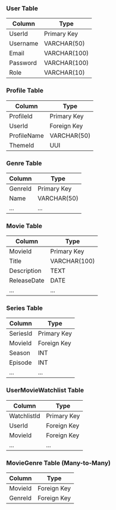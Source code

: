 ### User Table
| Column    | Type         |
|-----------|--------------|
| UserId    | Primary Key  |
| Username  | VARCHAR(50)  |
| Email     | VARCHAR(100) |
| Password  | VARCHAR(100) |
| Role      | VARCHAR(10)  |

### Profile Table
| Column      | Type         |
|-------------|--------------|
| ProfileId   | Primary Key  |
| UserId      | Foreign Key  |
| ProfileName | VARCHAR(50)  |
| ThemeId     | UUI          |

### Genre Table
| Column   | Type         |
|----------|--------------|
| GenreId  | Primary Key  |
| Name     | VARCHAR(50)  |
| ...      | ...          |

### Movie Table
| Column       | Type         |
|--------------|--------------|
| MovieId      | Primary Key  |
| Title        | VARCHAR(100) |
| Description  | TEXT         |
| ReleaseDate  | DATE         |
| ...          | ...          |

### Series Table
| Column    | Type         |
|-----------|--------------|
| SeriesId  | Primary Key  |
| MovieId   | Foreign Key  |
| Season    | INT          |
| Episode   | INT          |
| ...       | ...          |

### UserMovieWatchlist Table
| Column      | Type         |
|-------------|--------------|
| WatchlistId | Primary Key  |
| UserId      | Foreign Key  |
| MovieId     | Foreign Key  |
| ...         | ...          |

### MovieGenre Table (Many-to-Many)
| Column   | Type         |
|----------|--------------|
| MovieId  | Foreign Key  |
| GenreId  | Foreign Key  |
